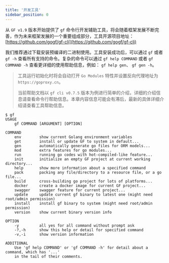 ```yaml
---
title: '开发工具'
sidebar_position: 0
---
```


从 `GF v1.9` 版本开始提供了 `gf` 命令行开发辅助工具，将会随着框架发展不断完善，作为未来框架发展的一个重要组成部分，工具开源项目地址： [https://github.com/gogf/gf-cli](https://github.com/gogf/gf-cli)

我们推荐通过下载安装预编译的二进制使用。工具安装成功后，可以通过 `gf` 或者 `gf -h` 查看所有支持的命令。复杂的命令可以通过 `gf help COMMAND` 或者 `gf COMMAND -h` 查看更详细的使用帮助信息，例如： `gf help gen`、 `gf gen -h`。

> 工具运行初始化时将会自动打开 `Go Modules` 特性并设置反向代理地址为 `https://goproxy.cn`。
>
> 当前帮助文档以 `gf cli v0.7.5` 版本为例进行简单的介绍，详细的介绍信息请查看命令行帮助信息。本章内容信息可能会有滞后，最新的具体详细介绍请查看工具帮助信息。

``` undefined
$ gf
USAGE
    gf COMMAND [ARGUMENT] [OPTION]

COMMAND
    env        show current Golang environment variables
    get        install or update GF to system in default...
    gen        automatically generate go files for ORM models...
    mod        extra features for go modules...
    run        running go codes with hot-compiled-like feature...
    init       initialize an empty GF project at current working directory...
    help       show more information about a specified command
    pack       packing any file/directory to a resource file, or a go file...
    build      cross-building go project for lots of platforms...
    docker     create a docker image for current GF project...
    swagger    swagger feature for current project...
    update     update current gf binary to latest one (might need root/admin permission)
    install    install gf binary to system (might need root/admin permission)
    version    show current binary version info

OPTION
    -y         all yes for all command without prompt ask
    -?,-h      show this help or detail for specified command
    -v,-i      show version information

ADDITIONAL
    Use 'gf help COMMAND' or 'gf COMMAND -h' for detail about a command, which has '...'
    in the tail of their comments.
```